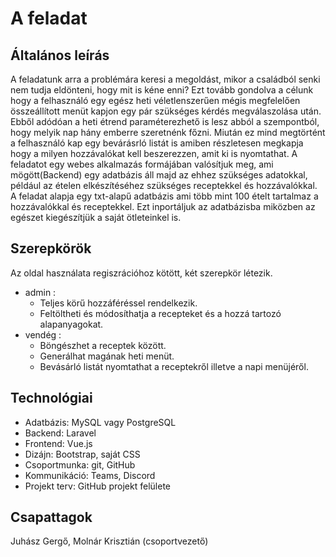 # A feladat

## Általános leírás
A feladatunk arra a problémára keresi a megoldást, mikor a családból senki nem tudja eldönteni, hogy mit is kéne enni? Ezt tovább gondolva a célunk hogy a felhasználó egy egész heti véletlenszerűen mégis megfelelően összeállított menüt kapjon egy pár szükséges kérdés megválaszolása után. Ebből adódóan a heti étrend paraméterezhető is lesz abból a szempontból, hogy melyik nap hány emberre szeretnénk főzni. Miután ez mind megtörtént a felhasználó kap egy bevárásrló listát is amiben részletesen megkapja hogy a milyen hozzávalókat kell beszerezzen, amit ki is nyomtathat.
A feladatot egy webes alkalmazás formájában valósítjuk meg, ami mögött(Backend) egy adatbázis áll majd az ehhez szükséges adatokkal, például az ételen elkészítéséhez szükséges receptekkel és hozzávalókkal.
A feladat alapja egy txt-alapű adatbázis ami több mint 100 ételt tartalmaz a hozzávalókkal és receptekkel. Ezt inportáljuk az adatbázisba miközben az egészet kiegészítjük a saját ötleteinkel is.

## Szerepkörök
Az oldal használata regiszrációhoz kötött, két szerepkör létezik.
- admin : 
    - Teljes körű hozzáféréssel rendelkezik.
    - Feltöltheti és módosíthatja a recepteket és a hozzá tartozó alapanyagokat.
- vendég : 
    - Böngészhet a receptek között.
    - Generálhat magának heti menüt.
    - Bevásárló listát nyomtathat a receptekről illetve a napi menüjéről.

## Technológiai
- Adatbázis: MySQL vagy PostgreSQL
- Backend: Laravel
- Frontend: Vue.js
- Dizájn: Bootstrap, saját CSS
- Csoportmunka: git, GitHub
- Kommunikáció: Teams, Discord
- Projekt terv: GitHub projekt felülete

## Csapattagok
Juhász Gergő, Molnár Krisztián (csoportvezető)

